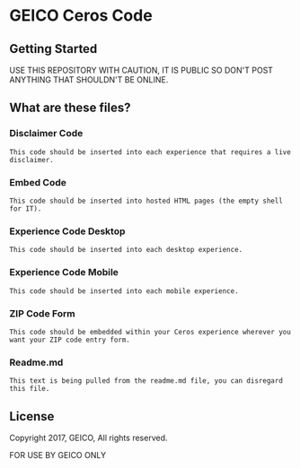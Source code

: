 # GEICO Ceros Code



## Getting Started
USE THIS REPOSITORY WITH CAUTION, IT IS PUBLIC SO DON'T POST ANYTHING THAT SHOULDN'T BE ONLINE.


## What are these files?

### Disclaimer Code


```
This code should be inserted into each experience that requires a live disclaimer.
```

### Embed Code


```
This code should be inserted into hosted HTML pages (the empty shell for IT).
```

### Experience Code Desktop


```
This code should be inserted into each desktop experience.
```

### Experience Code Mobile


```
This code should be inserted into each mobile experience.
```

### ZIP Code Form

```
This code should be embedded within your Ceros experience wherever you want your ZIP code entry form.
```

### Readme.md


```
This text is being pulled from the readme.md file, you can disregard this file.
```



## License

Copyright 2017, GEICO, All rights reserved.

FOR USE BY GEICO ONLY

